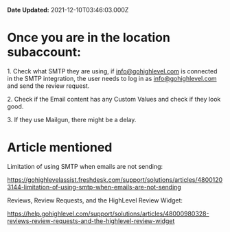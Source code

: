 **Date Updated:** 2021-12-10T03:46:03.000Z

  
# Once you are in the location subaccount:

  
1\. Check what SMTP they are using, if info@gohighlevel.com is connected in the SMTP integration, the user needs to log in as info@gohighlevel.com and send the review request.
  
  
2\. Check if the Email content has any Custom Values and check if they look good.
  
  
3\. If they use Mailgun, there might be a delay.
  
  
# Article mentioned
  
  
Limitation of using SMTP when emails are not sending:

<https://gohighlevelassist.freshdesk.com/support/solutions/articles/48001203144-limitation-of-using-smtp-when-emails-are-not-sending>

  
Reviews, Review Requests, and the HighLevel Review Widget:

<https://help.gohighlevel.com/support/solutions/articles/48000980328-reviews-review-requests-and-the-highlevel-review-widget>